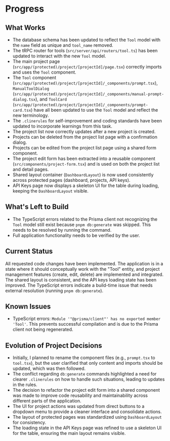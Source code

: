 # Progress

## What Works

- The database schema has been updated to reflect the `Tool` model with the `name` field as unique and `tool_name` removed.
- The tRPC router for tools (`src/server/api/routers/tool.ts`) has been updated to interact with the new `Tool` model.
- The main project page (`src/app/(protected)/project/[projectId]/page.tsx`) correctly imports and uses the `Tool` component.
- The `Tool` component (`src/app/(protected)/project/[projectId]/_components/prompt.tsx`), `ManualToolDialog` (`src/app/(protected)/project/[projectId]/_components/manual-prompt-dialog.tsx`), and `ToolCard` (`src/app/(protected)/project/[projectId]/_components/prompt-card.tsx`) have all been updated to use the `Tool` model and reflect the new terminology.
- The `.clinerules` for self-improvement and coding standards have been updated to incorporate learnings from this task.
- The project list now correctly updates after a new project is created.
- Projects can be deleted from the project list page with a confirmation dialog.
- Projects can be edited from the project list page using a shared form component.
- The project edit form has been extracted into a reusable component (`src/components/project-form.tsx`) and is used on both the project list and detail pages.
- Shared layout container (`DashboardLayout`) is now used consistently across protected pages (dashboard, projects, API keys).
- API Keys page now displays a skeleton UI for the table during loading, keeping the `DashboardLayout` visible.

## What's Left to Build

- The TypeScript errors related to the Prisma client not recognizing the `Tool` model still exist because `pnpm db:generate` was skipped. This needs to be resolved by running the command.
- Full application functionality needs to be verified by the user.

## Current Status

All requested code changes have been implemented. The application is in a state where it should conceptually work with the "Tool" entity, and project management features (create, edit, delete) are implemented and integrated. The shared layout is consistent, and the API keys loading state has been improved. The TypeScript errors indicate a build-time issue that needs external resolution (running `pnpm db:generate`).

## Known Issues

- TypeScript errors: `Module '"@prisma/client"' has no exported member 'Tool'`. This prevents successful compilation and is due to the Prisma client not being regenerated.

## Evolution of Project Decisions

- Initially, I planned to rename the component files (e.g., `prompt.tsx` to `tool.tsx`), but the user clarified that only content and imports should be updated, which was then followed.
- The conflict regarding `db:generate` commands highlighted a need for clearer `.clinerules` on how to handle such situations, leading to updates in the rules.
- The decision to refactor the project edit form into a shared component was made to improve code reusability and maintainability across different parts of the application.
- The UI for project actions was updated from direct buttons to a dropdown menu to provide a cleaner interface and consolidate actions.
- The layout of protected pages was standardized using `DashboardLayout` for consistency.
- The loading state in the API Keys page was refined to use a skeleton UI for the table, ensuring the main layout remains visible.
